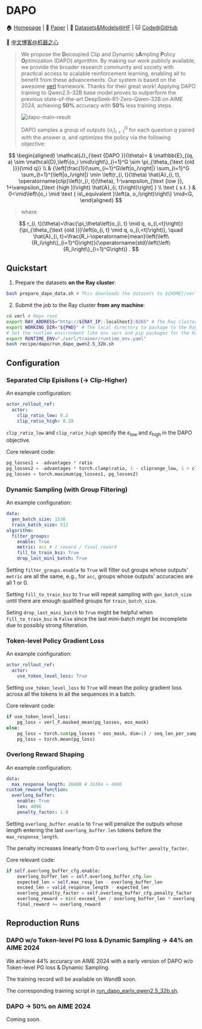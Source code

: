 # DAPO

🏠 [Homepage](https://dapo-sia.github.io/) | 📝 [Paper](https://dapo-sia.github.io/static/pdf/dapo_paper.pdf) | 🤗 [Datasets&Models@HF](https://huggingface.co/collections/BytedTsinghua-SIA/dapo-67d7f1517ee33c8aed059da0) | 🐱 [Code@GitHub](https://github.com/volcengine/verl/tree/gm-tyx/puffin/main/recipe/dapo)

🐶 [中文博客@机器之心](https://mp.weixin.qq.com/s/_w_HtjNQiG-yP5LEN85o0Q)

> We propose the **D**ecoupled Clip and Dynamic s**A**mpling **P**olicy **O**ptimization (DAPO) algorithm. By making our work publicly available, we provide the broader research community and society with practical access to scalable reinforcement learning, enabling all to benefit from these advancements. Our system is based on the awesome [verl](https://github.com/volcengine/verl) framework. Thanks for their great work! Applying DAPO training to Qwen2.5-32B base model proves to outperform the previous state-of-the-art DeepSeek-R1-Zero-Qwen-32B on AIME 2024, achieving **50%** accuracy with **50%** less training steps.
>
> ![dapo-main-result](https://dapo-sia.github.io/static/images/score.png)
>
> DAPO samples a group of outputs $\left\{o_i\right\}_{i=1}^G$ for each question $q$ paired with the answer $a$, and optimizes the policy via the following objective:

$$
\begin{aligned}
\mathcal{J}_{\text {DAPO }}(\theta)= & \mathbb{E}_{(q, a) \sim \mathcal{D},\left\{o_i \mid\right\}_{i=1}^G \sim \pi_{\theta_{\text {old }}}(\mid q)} \\
& {\left[\frac{1}{\sum_{i=1}^G\left|o_i\right|} \sum_{i=1}^G \sum_{t=1}^{\left|o_i\right|} \min \left(r_{i, t}(\theta) \hat{A}_{i, t}, \operatorname{clip}\left(r_{i, t}(\theta), 1-\varepsilon_{\text {low }}, 1+\varepsilon_{\text {high }}\right) \hat{A}_{i, t}\right)\right] } \\
\text { s.t. } & 0<\mid\left\{o_i \mid \text { is\_equivalent }\left(a, o_i\right)\right\} \mid<G,
\end{aligned}
$$

> where

$$
r_{i, t}(\theta)=\frac{\pi_\theta\left(o_{i, t} \mid q, o_{i,<t}\right)}{\pi_{\theta_{\text {old }}}\left(o_{i, t} \mid q, o_{i,<t}\right)}, \quad \hat{A}_{i, t}=\frac{R_i-\operatorname{mean}\left(\left\{R_i\right\}_{i=1}^G\right)}{\operatorname{std}\left(\left\{R_i\right\}_{i=1}^G\right)} .
$$

## Quickstart

1. Prepare the datasets **on the Ray cluster**:

```bash
bash prepare_dapo_data.sh # This downloads the datasets to ${HOME}/verl/data by default
```

2. Submit the job to the Ray cluster **from any machine**:

```bash
cd verl # Repo root
export RAY_ADDRESS="http://${RAY_IP:-localhost}:8265" # The Ray cluster address to connect to
export WORKING_DIR="${PWD}" # The local directory to package to the Ray cluster
# Set the runtime environment like env vars and pip packages for the Ray cluster in yaml
export RUNTIME_ENV="./verl/trainer/runtime_env.yaml"
bash recipe/dapo/run_dapo_qwen2.5_32b.sh
```

## Configuration

### Separated Clip Episilons (-> Clip-Higher)

An example configuration:

```yaml
actor_rollout_ref:
  actor:
    clip_ratio_low: 0.2
    clip_ratio_high: 0.28
```

`clip_ratio_low` and `clip_ratio_high` specify the $\varepsilon_{\text {low }}$ and $\varepsilon_{\text {high }}$ in the DAPO objective.

Core relevant code:

```python
pg_losses1 = -advantages * ratio
pg_losses2 = -advantages * torch.clamp(ratio, 1 - cliprange_low, 1 + cliprange_high)
pg_losses = torch.maximum(pg_losses1, pg_losses2)
```

### Dynamic Sampling (with Group Filtering)

An example configuration:

```yaml
data:
  gen_batch_size: 1536
  train_batch_size: 512
algorithm:
  filter_groups:
    enable: True
    metric: acc # / reward / final_reward
    fill_to_train_bsz: True
    drop_last_mini_batch: True
```

Setting `filter_groups.enable` to `True` will filter out groups whose outputs' `metric` are all the same, e.g., for `acc`, groups whose outputs' accuracies are all 1 or 0.

Setting `fill_to_train_bsz` to `True` will repeat sampling with `gen_batch_size` until there are enough qualified groups for `train_batch_size`.

Seting `drop_last_mini_batch` to `True` might be helpful when `fill_to_train_bsz` is `False` since the last mini-batch might be incomplete due to possibly strong filteration.

### Token-level Policy Gradient Loss

An example configuration:

```yaml
actor_rollout_ref:
  actor:
    use_token_level_loss: True
```

Setting `use_token_level_loss` to `True` will mean the policy gradient loss across all the tokens in all the sequences in a batch.

Core relevant code:

```python
if use_token_level_loss:
    pg_loss = verl_F.masked_mean(pg_losses, eos_mask)
else:
    pg_loss = torch.sum(pg_losses * eos_mask, dim=1) / seq_len_per_sample
    pg_loss = torch.mean(pg_loss)
```

### Overlong Reward Shaping

An example configuration:

```yaml
data:
  max_response_length: 20480 # 16384 + 4096
custom_reward_function:
  overlong_buffer:
    enable: True
    len: 4096
    penalty_factor: 1.0
```

Setting `overlong_buffer.enable` to `True` will penalize the outputs whose length entering the last `overlong_buffer.len` tokens before the `max_response_length`.

The penalty increases linearly from 0 to `overlong_buffer.penalty_factor`.

Core relevant code:

```python
if self.overlong_buffer_cfg.enable:
    overlong_buffer_len = self.overlong_buffer_cfg.len
    expected_len = self.max_resp_len - overlong_buffer_len
    exceed_len = valid_response_length - expected_len
    overlong_penalty_factor = self.overlong_buffer_cfg.penalty_factor
    overlong_reward = min(-exceed_len / overlong_buffer_len * overlong_penalty_factor, 0)
    final_reward += overlong_reward
```

## Reproduction Runs

### DAPO w/o Token-level PG loss & Dynamic Sampling -> 44% on AIME 2024

We achieve 44% accuracy on AIME 2024 with a early version of DAPO w/o Token-level PG loss & Dynamic Sampling.

The training record will be available on WandB soon.

The corresponding training script in [run_dapo_early_qwen2.5_32b.sh](./run_dapo_early_qwen2.5_32b.sh).

### DAPO -> 50% on AIME 2024

Coming soon.